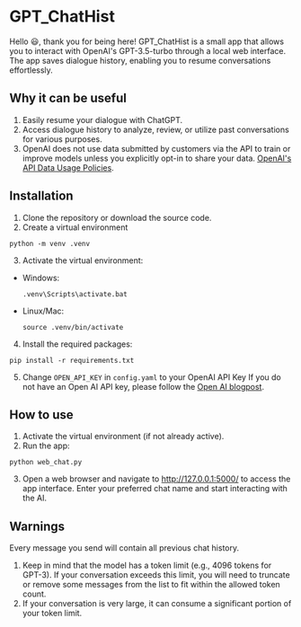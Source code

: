 # GPT_ChatHist 

Hello :smiley:, thank you for being here! GPT_ChatHist is a small app that allows you to interact with OpenAI's GPT-3.5-turbo through a local web interface. The app saves dialogue history, enabling you to resume conversations effortlessly.

## Why it can be useful

1. Easily resume your dialogue with ChatGPT.
2. Access dialogue history to analyze, review, or utilize past conversations for various purposes.
3. OpenAI does not use data submitted by customers via the API to train or improve models unless you explicitly opt-in to share your data. [OpenAI's API Data Usage Policies](https://openai.com/policies/api-data-usage-policies).


## Installation

1. Clone the repository or download the source code.
2. Create a virtual environment
```
python -m venv .venv
```
3. Activate the virtual environment:

- Windows:
  ```
  .venv\Scripts\activate.bat
  ```

- Linux/Mac:
  ```
  source .venv/bin/activate
  ```

4. Install the required packages:
```
pip install -r requirements.txt
```
5. Change `OPEN_API_KEY` in `config.yaml` to your OpenAI API Key
If you do not have an Open AI API key, please follow the [Open AI blogpost](https://openai.com/blog/openai-api/).


## How to use

1. Activate the virtual environment (if not already active).
2. Run the app:
```
python web_chat.py
```
3. Open a web browser and navigate to http://127.0.0.1:5000/ to access the app interface. Enter your preferred chat name and start interacting with the AI.

## Warnings

Every message you send will contain all previous chat history.

1. Keep in mind that the model has a token limit (e.g., 4096 tokens for GPT-3). If your conversation exceeds this limit, you will need to truncate or remove some messages from the list to fit within the allowed token count.
2. If your conversation is very large, it can consume a significant portion of your token limit.